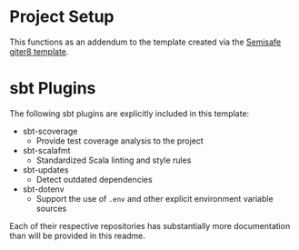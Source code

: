 Project Setup
=============

This functions as an addendum to the template created via the [Semisafe giter8
template][0].

# sbt Plugins

The following sbt plugins are explicitly included in this template:

* sbt-scoverage
  * Provide test coverage analysis to the project
* sbt-scalafmt
  * Standardized Scala linting and style rules
* sbt-updates
  * Detect outdated dependencies
* sbt-dotenv
  * Support the use of `.env` and other explicit environment variable sources

Each of their respective repositories has substantially more documentation than
will be provided in this readme.

[0]: https://github.com/cameronhotchkies/semisafe-play.g8
